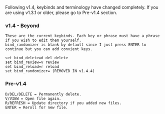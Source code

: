 Following v1.4, keybinds and terminology have changed completely. If you are using v1.3.1 or older, please go to Pre-v1.4 section.

### v1.4 - Beyond ###
    These are the current keybinds. Each key or phrase must have a phrase if you wish to edit them yourself.
    bind_randomizer is blank by default since I just press ENTER to continue but you can add convient keys.
    
    set bind_delete=d del delete
    set bind_review=v review
    set bind_reload=r reload
    set bind_randomizer= (REMOVED IN v1.4.4)


### Pre-v1.4 ###
    D/DEL/DELETE = Permanently delete.
    V/VIEW = Open file again.
    R/REFRESH = Update directory if you added new files.
    ENTER = Reroll for new file.
